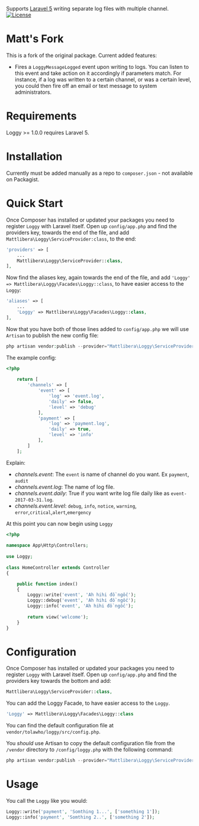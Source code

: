 Supports [Laravel 5](http://laravel.com/) writing separate log files with multiple channel.
[![License](https://poser.pugx.org/tolawho/loggy/license)](https://packagist.org/packages/tolawho/loggy)

# Matt's Fork

This is a fork of the original package. Current added features:

- Fires a `LoggyMessageLogged` event upon writing to logs. You can listen to this event and take action on it accordingly if parameters match. For instance, if a log was written to a certain channel, or was a certain level, you could then fire off an email or text message to system administrators. 

# Requirements

Loggy >= 1.0.0 requires Laravel 5.

# Installation

Currently must be added manually as a repo to `composer.json` - not available on Packagist.

# Quick Start

Once Composer has installed or updated your packages you need to register `Loggy` with Laravel itself. Open up `config/app.php` and find the providers key, towards the end of the file, and add `Mattlibera\Loggy\ServiceProvider:class`, to the end:

```php
'providers' => [
    ...
    Mattlibera\Loggy\ServiceProvider::class,
],
```

Now find the aliases key, again towards the end of the file, and add `'Loggy' => Mattlibera\Loggy\Facades\Loggy::class`, to have easier access to the `Loggy`:

```php
'aliases' => [
    ... 
    'Loggy' => Mattlibera\Loggy\Facades\Loggy::class,
],
```

Now that you have both of those lines added to `config/app.php` we will use `Artisan` to publish the new config file:

```php
php artisan vendor:publish --provider="Mattlibera\Loggy\ServiceProvider"
```

The example config:

```php
<?php
    
    return [
        'channels' => [
            'event' => [
                'log' => 'event.log',
                'daily' => false,
                'level' => 'debug'
            ],
            'payment' => [
                'log' => 'payment.log',
                'daily' => true,
                'level' => 'info'
            ],
        ]
    ];

```

Explain:

* *channels.event*: The `event` is name of channel do you want. Ex `payment`, `audit`
* *channels.event.log*: The name of log file.
* *channels.event.daily*: True if you want write log file daily like as `event-2017-03-31.log`.
* *channels.event.level*: `debug`, `info`, `notice`, `warning`, `error`,`critical`,`alert`,`emergency`

At this point you can now begin using `Loggy`

```php
<?php
 
namespace App\Http\Controllers;
 
use Loggy; 
 
class HomeController extends Controller
{

    public function index()
    {
        Loggy::write('event', 'Ah hihi đồ ngốc');
        Loggy::debug('event', 'Ah hihi đồ ngốc');
        Loggy::info('event', 'Ah hihi đồ ngốc');
        
        return view('welcome');
    }
}
```

# Configuration

Once Composer has installed or updated your packages you need to register `Loggy` with Laravel itself. Open up `config/app.php` and find the providers key towards the bottom and add:

```php
Mattlibera\Loggy\ServiceProvider::class,
```

You can add the Loggy Facade, to have easier access to the `Loggy`.

```php
'Loggy' => Mattlibera\Loggy\Facades\Loggy::class
```

You can find the default configuration file at `vendor/tolawho/loggy/src/config.php`.  

You _should_ use Artisan to copy the default configuration file from the `/vendor` directory to `/config/loggy.php` with the following command:

```php
php artisan vendor:publish --provider="Mattlibera\Loggy\ServiceProvider"
```

# Usage

You call the `Loggy` like you would:

```php
Loggy::write('payment', 'Somthing 1...', ['something 1']);
Loggy::info('payment', 'Somthing 2..', ['something 2']);
```
